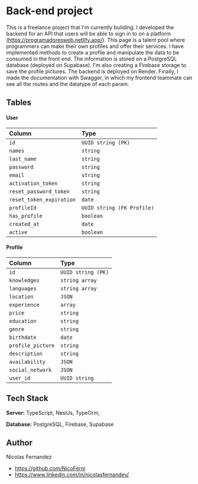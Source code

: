 # Back-end project

This is a freelance project that I'm currently building. I developed the backend for an API that users will be able to sign in to on a platform (https://programadoresweb.netlify.app/). This page is a talent pool where programmers can make their own profiles and offer their services. I have implemented methods to create a profile and manipulate the data to be consumed in the front end. The information is stored on a PostgreSQL database (deployed on Supabase). I'm also creating a Firebase storage to save the profile pictures. The backend is deployed on Render. Finally, I made the documentation with Swagger, in which my frontend teammate can see all the routes and the datatype of each param.
## Tables

#### User

| Column | Type     | 
| :-------- | :------- | 
| `id` | `UUID string (PK)` | 
| `names` | `string` | 
| `last_name` | `string` | 
| `password` | `string` | 
| `email` | `string` | 
| `activation_token` | `string` | 
| `reset_password_token` | `string` | 
| `reset_token_expiration` | `date` | 
| `profileId` | `UUID string (FK Profile)` | 
| `has_profile` | `boolean` | 
| `created_at` | `date` | 
| `active` | `boolean` | 


#### Profile

| Column | Type     | 
| :-------- | :------- | 
| `id` | `UUID string (PK)` | 
| `knowledges` | `string array` | 
| `languages` | `string array` | 
| `location` | `JSON` | 
| `experience` | `array` | 
| `price` | `string` | 
| `education` | `string` | 
| `genre` | `string` | 
| `birthdate` | `date` | 
| `profile_picture` | `string` | 
| `description` | `string` | 
| `availability` | `JSON` |
| `social_network` | `JSON` | 
| `user_id` | `UUID string` |



## Tech Stack

**Server:** TypeScript, NestJs, TypeOrm, 

**Database:** PostgreSQL, Firebase, Supabase

## Author

Nicolas Fernandez
- https://github.com/NicoFerni
- https://www.linkedin.com/in/nicolasfernandev/

